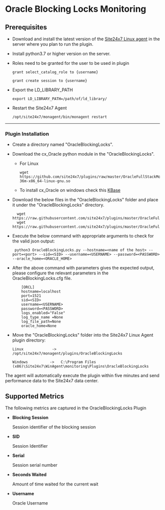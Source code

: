 # Oracle Blocking Locks Monitoring


                                                                                              
## Prerequisites

- Download and install the latest version of the [Site24x7 Linux agent](https://www.site24x7.com/app/client#/admin/inventory/add-monitor) in the server where you plan to run the plugin. 
- Install python3.7 or higher version on the server.
- Roles need to be granted for the user to be used in plugin

	```
	grant select_catalog_role to {username}
	```
	```
	grant create session to {username}
 	```
 - Export the LD_LIBRARY_PATH
	```
 	export LD_LIBRARY_PATH=/path/of/ld_library/
 	```
 - Restart the Site24x7 Agent
	```
 	/opt/site24x7/monagent/bin/monagent restart
 	```
---



### Plugin Installation  

- Create a directory named "OracleBlockingLocks".
- Download the cx_Oracle python module in the "OracleBlockingLocks".
	- For Linux 	
		```
		wget https://github.com/site24x7/plugins/raw/master/OracleFullStackMonitoring/cx_Oracle/cx_Oracle_linux/cx_Oracle.cpython-36m-x86_64-linux-gnu.so
		```
	- To install cx_Oracle on windows check this [KBase](https://support.site24x7.com/portal/en/kb/articles/install-and-configure-oracle-plugin-in-windows)
	
	
- Download the below files in the "OracleBlockingLocks" folder and place it under the "OracleBlockingLocks" directory.

		wget https://raw.githubusercontent.com/site24x7/plugins/master/OracleFullStackMonitoring/OracleBlockingLocks/OracleBlockingLocks.py
		wget https://raw.githubusercontent.com/site24x7/plugins/master/OracleFullStackMonitoring/OracleBlockingLocks/OracleBlockingLocks.cfg

- Execute the below command with appropriate arguments to check for the valid json output:
	```
	 python3 OracleBlockingLocks.py --hostname=<name of the host> --port=<port> --sid=<SID> --username=<USERNAME> --password=<PASSWORD> --oracle_home=<ORACLE_HOME>
	 ```
- After the above command with parameters gives the expected output, please configure the relevant parameters in the OracleBlockingLocks.cfg file.
	```
	    [ORCL]
	    hostname=localhost
	    port=1521
	    sid=<SID>
	    username=<USERNAME>
	    password=<PASSWORD>
	    logs_enabled="False"
	    log_type_name =None
	    log_file_path=None
	    oracle_home=None
	```	
- Move the "OracleBlockingLocks" folder into the Site24x7 Linux Agent plugin directory: 
	```
	Linux             ->   /opt/site24x7/monagent/plugins/OracleBlockingLocks
	```
	```
	Windows          ->   C:\Program Files (x86)\Site24x7\WinAgent\monitoring\Plugins\OracleBlockingLocks
	```

The agent will automatically execute the plugin within five minutes and send performance data to the Site24x7 data center.

## Supported Metrics
The following metrics are captured in the OracleBlockingLocks Plugin

- **Blocking Session**

    Session identifier of the blocking session

- **SID**

    Session Identifier

- **Serial**

    Session serial number


- **Seconds Waited**

    Amount of time waited for the current wait

- **Username**

    Oracle Username




